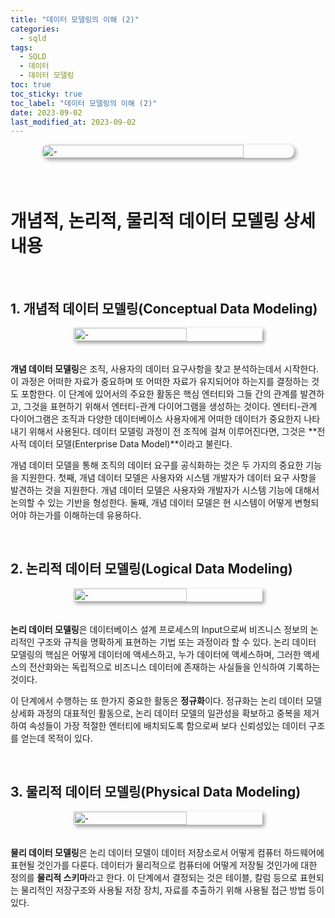 ```yaml
---
title: "데이터 모델링의 이해 (2)"
categories:
  - sqld
tags:
  - SQLD
  - 데이터
  - 데이터 모델링
toc: true
toc_sticky: true
toc_label: "데이터 모델링의 이해 (2)"
date: 2023-09-02
last_modified_at: 2023-09-02
---
```


<div style=" display : flex; justify-content: center;">
	<img src="{{site.baseurl}}/images/sqld/Door.jpg" alt="-" style="width: 80%; height: 80%; margin-bottom: 40px; box-shadow: 3px 3px 6px rgba(0,0,0,0.4); border-radius: 15px;">
</div>

# 개념적, 논리적, 물리적 데이터 모델링 상세내용

<br/>

## **1. 개념적 데이터 모델링(Conceptual Data Modeling)**

<div style=" display : flex; justify-content: center;">
	<img src="{{site.baseurl}}/images/sqld/conceptual-modeling.jpg" alt="-" style="width: 60%; height: 40%; margin-bottom: 20px; box-shadow: 3px 3px 6px rgba(0,0,0,0.4);">
</div>

**개념 데이터 모델링**은 조직, 사용자의 데이터 요구사항을 찾고 분석하는데서 시작한다. 이 과정은 어떠한 자료가 중요하며 또 어떠한 자료가 유지되어야 하는지를 결정하는 것도 포함한다. 이 단계에 있어서의 주요한 활동은 핵심 엔터티와 그들 간의 관계를 발견하고, 그것을 표현하기 위해서 엔터티-관계 다이어그램을 생성하는 것이다. 엔터티-관계 다이어그램은 조직과 다양한 데이터베이스 사용자에게 어떠한 데이터가 중요한지 나타내기 위해서 사용된다. 데이터 모델링 과정이 전 조직에 걸쳐 이루어진다면, 그것은 **전사적 데이터 모델(Enterprise Data Model)**이라고 불린다.

개념 데이터 모델을 통해 조직의 데이터 요구를 공식화하는 것은 두 가지의 중요한 기능을 지원한다. 첫째, 개념 데이터 모델은 사용자와 시스템 개발자가 데이터 요구 사항을 발견하는 것을 지원한다. 개념 데이터 모델은 사용자와 개발자가 시스템 기능에 대해서 논의할 수 있는 기반을 형성한다. 둘째, 개념 데이터 모델은 현 시스템이 어떻게 변형되어야 하는가를 이해하는데 유용하다.

<br/>

## **2. 논리적 데이터 모델링(Logical Data Modeling)**

<div style=" display : flex; justify-content: center;">
	<img src="{{site.baseurl}}/images/sqld/logical-modeling.jpg" alt="-" style="width: 60%; height: 40%; margin-bottom: 20px; box-shadow: 3px 3px 6px rgba(0,0,0,0.4);">
</div>

**논리 데이터 모델링**은 데이터베이스 설계 프로세스의 Input으로써 비즈니스 정보의 논리적인 구조와 규칙을 명확하게 표현하는 기법 또는 과정이라 할 수 있다. 논리 데이터 모델링의 핵심은 어떻게 데이터에 액세스하고, 누가 데이터에 액세스하며, 그러한 액세스의 전산화와는 독립적으로 비즈니스 데이터에 존재하는 사실들을 인식하여 기록하는 것이다.

이 단계에서 수행하는 또 한가지 중요한 활동은 **정규화**이다. 정규화는 논리 데이터 모델 상세화 과정의 대표적인 활동으로, 논리 데이터 모델의 일관성을 확보하고 중복을 제거하여 속성들이 가장 적절한 엔터티에 배치되도록 함으로써 보다 신뢰성있는 데이터 구조를 얻는데 목적이 있다.

<br/>

## **3. 물리적 데이터 모델링(Physical Data Modeling)**

<div style=" display : flex; justify-content: center;">
	<img src="{{site.baseurl}}/images/sqld/physical-modeling.jpg" alt="-" style="width: 60%; height: 40%; margin-bottom: 20px; box-shadow: 3px 3px 6px rgba(0,0,0,0.4);">
</div>

**물리 데이터 모델링**은 논리 데이터 모델이 데이터 저장소로서 어떻게 컴퓨터 하드웨어에 표현될 것인가를 다룬다. 데이터가 물리적으로 컴퓨터에 어떻게 저장될 것인가에 대한 정의를 **물리적 스키마**라고 한다. 이 단계에서 결정되는 것은 테이블, 칼럼 등으로 표현되는 물리적인 저장구조와 사용될 저장 장치, 자료를 추출하기 위해 사용될 접근 방법 등이 있다.
